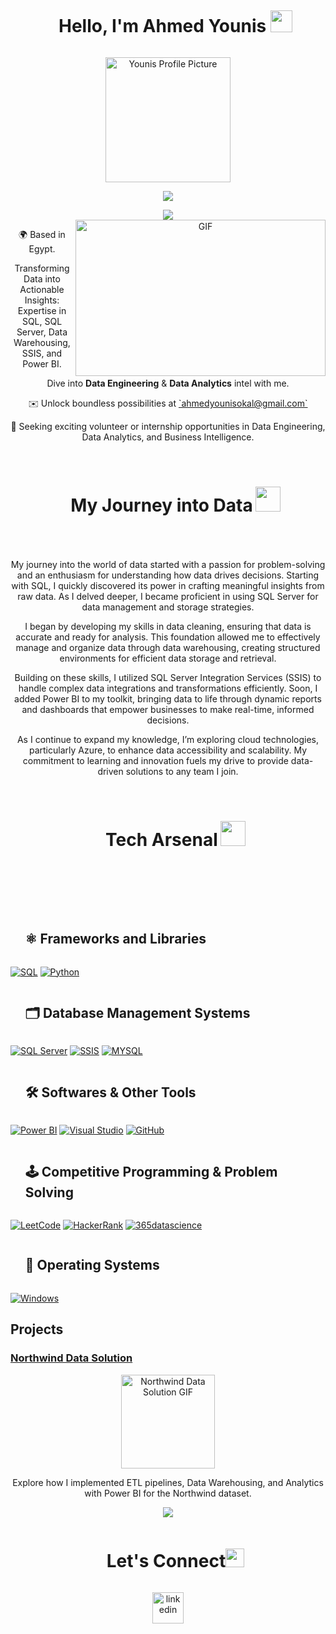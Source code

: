 <!-- Hero Title -->
<div id="user-content-toc" align="center">
  <ul>
    <summary><h1 style="display: inline-block">Hello, I'm Ahmed Younis <img src="https://media.giphy.com/media/hvRJCLFzcasrR4ia7z/giphy.gif" width="35"></h1></summary>
  </ul>
</div>

<!-- Profile Picture -->
<div align="center">
  <img src="https://avatars.githubusercontent.com/u/134159137?v=4" alt="Younis Profile Picture" width="200">
</div>

<!-- Hero Typescript Title -->
<p align="center">
  <a href="https://github.com/DenverCoder1/readme-typing-svg"><img src="https://readme-typing-svg.herokuapp.com?font=Time+New+Roman&color=%2305982&size=25&center=true&vCenter=true&width=600&height=100&lines=Junior+Data+Engineer;Junior+Data+Analyst"></a>
</p>

<!--horizontal divider(gradiant)-->
<div align="center">
  <img src="https://user-images.githubusercontent.com/73097560/115834477-dbab4500-a447-11eb-908a-139a6edaec5c.gif">
</div>

<!-- Hero Right Image -->
<div align="center">
  <img align="right" height="250" width="400" alt="GIF" src="https://github.com/JayantGoel001/JayantGoel001/blob/master/GIF/code.gif">
</div>

<div align="center">
  <p>🌍 Based in Egypt.</p>
  <p>Transforming Data into Actionable Insights: Expertise in SQL, SQL Server, Data Warehousing, SSIS, and Power BI.</p>
  <p>Dive into <strong>Data Engineering</strong> & <strong>Data Analytics</strong> intel with me.</p>
  <p>✉️ Unlock boundless possibilities at <a href="mailto:ahmedyounisokal@gmail.com" target="_blank">`ahmedyounisokal@gmail.com`</a></p>
  <p>🌟 Seeking exciting volunteer or internship opportunities in Data Engineering, Data Analytics, and Business Intelligence.</p>
</div>

<br>

<!-- About Section Title -->
<div id="user-content-toc" align="center">
  <ul>
    <summary style="margin-bottom: 50px;">
      <h1 style="display: inline-block">My Journey into Data</h1>
      <picture>
        <img src="https://user-images.githubusercontent.com/74038190/235223599-0eadbd7c-c916-4f24-af9d-9242730e6172.gif" width="40px">
      </picture>
    </summary>
  </ul>
</div>

<!-- About Section Content -->
<div align="center">
  <p>My journey into the world of data started with a passion for problem-solving and an enthusiasm for understanding how data drives decisions. Starting with SQL, I quickly discovered its power in crafting meaningful insights from raw data. As I delved deeper, I became proficient in using SQL Server for data management and storage strategies.</p>

  <p>I began by developing my skills in data cleaning, ensuring that data is accurate and ready for analysis. This foundation allowed me to effectively manage and organize data through data warehousing, creating structured environments for efficient data storage and retrieval.</p>

  <p>Building on these skills, I utilized SQL Server Integration Services (SSIS) to handle complex data integrations and transformations efficiently. Soon, I added Power BI to my toolkit, bringing data to life through dynamic reports and dashboards that empower businesses to make real-time, informed decisions.</p>

  <p>As I continue to expand my knowledge, I’m exploring cloud technologies, particularly Azure, to enhance data accessibility and scalability. My commitment to learning and innovation fuels my drive to provide data-driven solutions to any team I join.</p>
</div>

<br>

<!-- Tech Stack Title -->
<div id="user-content-toc" align="center">
  <ul>
    <summary style="margin-bottom: 50px;">
      <h1 style="display: inline-block">Tech Arsenal</h1>
      <picture>
        <img src="https://github.com/7oSkaaa/7oSkaaa/blob/main/Images/about_me.gif?raw=true" width="40px">
      </picture>
    </summary>
  </ul>
</div>

<br>

<!-- Frameworks and Libraries -->
<div id="user-content-toc"><ul align="left"><summary><h2 style="display: inline-block">⚛️ Frameworks and Libraries</h2></summary></ul></div>
<p>
<a href="https://www.sql.org/"><img alt="SQL" src="https://img.shields.io/badge/SQL-27AE60?logo=sql&logoColor=fff&style=flat"></a>
<a href="https://www.python.org/"><img alt="Python" src="https://img.shields.io/badge/Python-3776AB?logo=python&logoColor=fff&style=flat"></a>
</p>

<!-- Database Management Systems -->
<div id="user-content-toc"><ul align="left"><summary><h2 style="display: inline-block">🗂️ Database Management Systems</h2></summary></ul></div>
<p>
<a href="https://www.microsoft.com/en-us/sql/"><img alt="SQL Server" src="https://img.shields.io/badge/SQL%20Server-27AE60?logo=mssql&logoColor=fff&style=flat"></a>
<a href="https://www.microsoft.com/en-us/sql/"><img alt="SSIS" src="https://img.shields.io/badge/SSIS-29ABCA?logo=ssis&logoColor=fff&style=flat"></a>
<a href="https://https://www.mysql.com/"><img alt="MYSQL" src="https://img.shields.io/badge/MYSQL-29ABCA?logo=ssis&logoColor=fff&style=flat"></a>

</p>

<!-- Softwares & Other Tools -->
<div id="user-content-toc"><ul align="left"><summary><h2 style="display: inline-block">🛠️ Softwares & Other Tools</h2></summary></ul></div>
<p>
<a href="https://www.microsoft.com/en-us/sql/"><img alt="Power BI" src="https://img.shields.io/badge/Power%20BI-F39D2B?logo=powerbi&logoColor=fff&style=flat"></a>
<a href="https://code.visualstudio.com/"><img alt="Visual Studio" src="https://img.shields.io/badge/Visual%20Studio-%23007ACC.svg?&logo=visual-studio-code&logoColor=white"></a>
<a href="https://github.com/"><img alt="GitHub" src="https://img.shields.io/badge/GitHub-%23181717.svg?&logo=github&logoColor=white"></a>
</p>

<!-- Competitive Programming -->
<div id="user-content-toc"><ul align="left"><summary><h2 style="display: inline-block">🕹️ Competitive Programming & Problem Solving</h2></summary></ul></div>
<p>
<a href="https://leetcode.com/"><img alt="LeetCode" src="https://img.shields.io/badge/LeetCode-%23FFA116.svg?&logo=leetcode&logoColor=white"></a>
<a href="https://www.hackerrank.com/"><img alt="HackerRank" src="https://img.shields.io/badge/HackerRank-%232EC866.svg?&logo=hackerrank&logoColor=white"></a>
<a href="https://365datascience.com/"><img alt="365datascience" src="https://img.shields.io/badge/365datascience-%23FFD700.svg?&logo=sqlzoo&logoColor=black"></a>
</p>

<!-- Operating Systems -->
<div id="user-content-toc"><ul align="left"><summary><h2 style="display: inline-block"> 🐙 Operating Systems</h2></summary></ul></div>
<p>
<a href="https://www.windows.com/"><img alt="Windows" src="https://img.shields.io/badge/Windows-%23008CBA.svg?&logo=windows&logoColor=white"></a>
</p>


## Projects
### [Northwind Data Solution](https://github.com/Y0un1s/Northwind-Data-Solution)
<div align="center">
  <a href="https://github.com/Y0un1s/Northwind-Data-Solution">
    <img src="https://user-images.githubusercontent.com/74038190/221352987-68da234d-4d62-4e9d-9d7f-098dc657c2dc.gif" alt="Northwind Data Solution GIF" width="150">
  </a>
</div>
<p align="center">Explore how I implemented ETL pipelines, Data Warehousing, and Analytics with Power BI for the Northwind dataset.</p>

<div align="center">
  <img src="https://user-images.githubusercontent.com/73097560/115834477-dbab4500-a447-11eb-908a-139a6edaec5c.gif">
</div>



<!-- Connect with me -->
<div id="user-content-toc" align="center">
  <ul>
    <summary><h1 style="display: inline-block">Let's Connect</h1><img src="https://user-images.githubusercontent.com/74038190/216120981-b9507c36-0e04-4469-8e27-c99271b45ba5.png" width ="30"></summary>
  </ul>
</div>

<!--icons and links-->
<p align="center">
<a href="https://www.linkedin.com/in/ahmed-younis-o" target="blank"><img align="center" src="https://user-images.githubusercontent.com/74038190/235294012-0a55e343-37ad-4b0f-924f-c8431d9d2483.gif" alt="linkedin" height="50" width="50" /></a>
